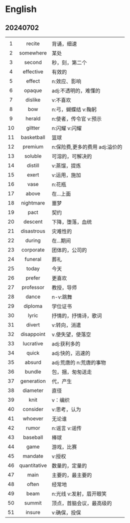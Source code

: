 # English

## 20240702

|      |              |                                |
| :--: | :----------: | ------------------------------ |
|      |              |                                |
|  1   |    recite    | 背诵，细速                     |
|  2   |  somewhere   | 某处                           |
|  3   |    second    | 秒，刻，第二个                 |
|  4   |  effective   | 有效的                         |
|  5   |    effect    | n:效应、影响                   |
|  6   |    opaque    | adj:不透明的，难懂的           |
|  7   |   dislike    | v:不喜欢                       |
|  8   |     bow      | n:弓，蝴蝶结 v:鞠躬            |
|  9   |    herald    | n:使者，传令官 v:预示          |
|  10  |   giltter    | n:闪耀 v:闪耀                  |
|  11  |  basketball  | 篮球                           |
|  12  |   premium    | n:保险费,更多的费用 adj:溢价的 |
|  13  |   soluble    | 可溶的，可解决的               |
|  14  |   distill    | v:蒸馏，提炼                   |
|  15  |    exert     | v:运用，施加                   |
|  16  |     vase     | n:花瓶                         |
|  17  |    above     | 在...上面                      |
|  18  |  nightmare   | 噩梦                           |
|  19  |     pact     | 契约                           |
|  20  |   descent    | 下降，堕落，血统               |
|  21  |  disastrous  | 灾难性的                       |
|  22  |    during    | 在...期间                      |
|  23  |  corporate   | 团体的，公司的                 |
|  24  |   funeral    | 葬礼                           |
|  25  |    today     | 今天                           |
|  26  |    prefer    | 更喜欢                         |
|  27  |  professor   | 教授，导师                     |
|  28  |    dance     | n-v:跳舞                       |
|  29  |   diploma    | 学位证书                       |
|  30  |    lyric     | 抒情的，抒情诗，歌词           |
|  31  |    divert    | v:转向，消遣                   |
|  32  |  disappoint  | v.使失望，使落空               |
|  33  |  lucrative   | adj:获利多的                   |
|  34  |    quick     | adj:快的，迅速的               |
|  35  |    absurd    | adj:荒唐的 n:荒唐的事物        |
|  36  |    bundle    | 包，捆，匆匆送走               |
|  37  |  generation  | 代，产生                       |
|  38  |   diameter   | 直径                           |
|  39  |     knit     | v：编织                        |
|  40  |   consider   | v:思考，认为                   |
|  41  |   whoever    | 无论谁                         |
|  42  |    rumor     | n:谣言 v:谣传                  |
|  43  |   baseball   | 棒球                           |
|  44  |     game     | 游戏，比赛                     |
|  45  |   mandate    | v:授权                         |
|  46  | quantitative | 数量的，定量的                 |
|  47  |     main     | 主要的，最主要的               |
|  48  |    often     | 经常地                         |
|  49  |     beam     | n:光线 v:发射，眉开眼笑        |
|  50  |    summit    | 顶点，首脑会议，最高级的       |
|  51  |    insure    | v:确保，投保                   |



